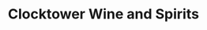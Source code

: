 ---
title: "Clocktower Wine and Spirits"
url: /andover/clocktower-wine-and-spirits/
shop: alcohol
---